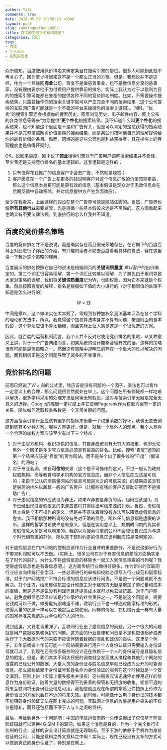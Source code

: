 ```yaml
---
author: YiZi
comments: true
date: 2016-05-02 19:58:13 +0800
layout: post
slug: rankingmethods0502
title: 百度的竞价排名有问题吗？
categories: [思]
tags:
- 百度
- 个人观点
- 互联网信息
---
```

众所周知，百度使用竞价排名来确定条目在搜索引擎的排位。很多人可能到此就不再关心了，因为至少听起来这不是一个那么正当的方案。但是，我想说并不是这样，作为一个互联网**商业**公司，百度不是做慈善事业，也不是做信息分享的慈善家，没有理由要求他不为付费用户提供靠前的排名，实际上我认为对于以盈利为目的的搜索引擎可能都在变相的提供各种不同的竞价排名制度。比如，不需要操作搜索结果，只需要操作你的搜索关键字就可以产生完全不同的搜索结果（这个公司提供的互联网广告可能就是一个不错的平台来操控你的搜索关键词）。同时，“优秀”的搜索引擎还会根据你的搜索历史、网页浏览历史、电子邮件内容、网上公布的各类信息等等来“为您提供”**更个性化**的搜索结果。我不知道什么叫**更个性化**的搜索结果，也不知道这个里面是不是和广告有关，但是可以肯定的是您获得的搜索结果并不是完整按照网页价值排序的搜索结果，而是某公司按照他自己的理解提供给你的最有价值的条目。然而，遗憾的是这些公司也是利益获得者，其在排名上的客观程度也是值得怀疑的。

OK，说回来百度。刚才说了**商业**搜索引擎对于广告用户调整搜索结果并不奇怪，至少我还是支持竞价排名的基本逻辑的。这套逻辑是这样的：

1. 只有值得花钱推广的信息客户才会去广告，不然就是烧钱；
2. 客户愿意在一个广告上花更多的钱说明客户对这个信息扩散的价值预期更高，那么这个信息本身更可能是更有效的信息（基本假设是观众对于无效信息会在后期反馈中自动移除，并对信息提供方产生负面效应）。

至少在我看来，上面这样的假设在整个广告界可能是能站住脚的。当然，广告界也像**所有其他行业**需要监管，光是遵循一些基本假设永远是不可靠的。这方面看起来也确实有不要法律法规，到底执行的怎么样我并不知道。

## 百度的竞价排名策略
百度的竞价排名并不是说说，而是确实存在而且很光荣地存在，在它旗下的百度百科上对此进行了详细的介绍。有兴趣的读者不妨去百度看看具体的算法，我在这里讲一下我对这个策略的理解。

百度展示的排名按照它自己的说法是根据网页的**关键词质量度** *乘以*客户的出价确定的。第二个词汇很容易理解，第一个词汇比较难以理解，为了避免由于用词导致大家对策略的误解，我们将**关键词质量度**记为W，也即权重，因为它本来就是个权重。然后按照百度的解释，排名是根据如下值的大小进行的（对于相同值的处理不知道是怎么进行的）

$$
W \times 钱
$$

中间是乘以，这个做法实在太常规了，常规到各种加权余量法基本泛滥在各个学科的理论和方法中。所以，我觉得这个加权算法本身并不算有问题，按照前面的基本假设，这个算法应该不算太糟糕，而且实际上让人感觉这是一个很优选的方案。

因此，就百度的运营机制而言，我个人并不反对它使用竞价排名的策略，从某种意义上讲，对于一个广告网络而言，如果系统的设计能够合理有效的话，这样的策略很有可能是最优策略之一。然而这套策略中却明显的存在一个重大的难以解决的问题，而我相信正是这个问题导致了诸多的不幸事件。

## 竞价排名的问题

前面已经说了$W \times 钱$的公式里，钱应该是没有问题的一个因子，乘法也可以看作一定意义上的合理，那么问题很显然就处在W上。这个问题在所有领域都一样地难以解决，很多学科采用的处理方法是同等无知假设，这对与搜索引擎无疑是完全无意义的选择。Google的崛起一定程度上与它使用Pagerank作为权重方案有一定的关系，所以如何选取权重系数是一个非常关键的问题。

这方面搜索引擎行业应该有很多的指标来衡量一个权重系数的好坏，我也无意去调研到底有多少种方案，哪种方案更好。但是，就我一个局外人的观点，我个人觉得一个合理的加权方案应该至少有以下三个特点：

1. 对于由官方机构、组织提供的信息，其自身应该具有无穷大的权重，也即无论另外一个因子是多少官方信息必须具有最高的排名。比如，搜索“百度”返回的第一个结果应该是“百度”的官方网站，而不是某个出了很多钱的“千度”（假设名）的网站；
2. 对于专业名词，来自**可信的**来源（这个是不可操作的定义，不过一般认为政府权威机构、高等教育和学术机构的官方信息库，而非个人信息库应该是可信的；来自于公认的高质量网站的信息可能是次之的可信来源）的结果应该具有足够高的排名以超越一般的广告客户（让那些有钱的客户去资助研究而不是资助广告）；
3. 对于虚假信息的W应该设为非正，如果W非要是非负的话，起码应该是0。对于已经出现过虚假信息的来源应该将其排除出可信来源的列表。当然，虚假信息本身是个不可操作的定义，但是并不意味着就没有办法可以降低虚假信息的危害。我不相信那种所谓的没有绝对正确的信息，所以任何信息都是虚假的论断。这样的哲学讨论或许是有意义，但是在实用意义上，短期时间内的真实和虚假信息大多是可以判定的。我窃以为搜索引擎的公司不会想让自己成为与这个时代相背离的群体，所以基于现时约定的信息正误判断应该是没问题的。

对于虚假信息在门户网站的控制应该作为行业自律的重要部分，不是说这部分行为不带来利润就可以不去做。（实际上，很多公司在对于有害信息的移除方面确实走在了时代的前列，为什么不将虚假信息的移除也一起加入到信息审查的行列呢？我觉得虚假信息也是有害信息吧。）这方面传统行业做得好很多，作为新兴的互联网行业应该向传统行业学习，一些必须进行的审核和校验必须写入行业规范和国家标准，对于门户网站推广不符合标准的信息应该进行问责，不是说一个问题难就不去解决。打个比方，给房屋做抗震设计和施工对于建筑方无疑是增加了劳动量和成本的事情，但是这不是说没有利润而且还提高成本就可以免去做抗震。对于门户网站，避免虚假信息泛滥应该是行业承担的社会责任之一，不是说这个问题难，需要花钱就可以不做。做房屋抗震难道不难，建筑行业不也一样通过国家标准的形式，使得大量的房屋一样可以在地震后正常使用。同样的情况，在机械行业一样有大量的国家标准来规范从业单位和个人的行为。

说到这里，又要老调重弹了，互联网行业出了虚假信息的问题，另一个很大的问题就是用户数据收集和保护的问题。这方面的行业自律和问责是不是也应该起步或者执行了？大数据时代的来临不应该伴随着数据的混乱和诚信的丧失。这里举个例子，五年前或者十年前可能一个网站需要进行用户个人身份认证只需要输入身份证号就可以了，到现在还有很多服务的设计还在依赖于一个人的身份证号是其隐私信息的假定。但是，我们其实不用太仔细的调查就会发现就从携程和其他几个网站的泄露的已经公开的数据，大量人员的身份证与姓名信息早就已经成为公开的可查询信息。那么那些依赖于身份证号和姓名作为身份验证的服务在这个时候就是一个安全漏洞，原则上讲（实际上很多服务并没有）这些服务应该迅速停止使用这样的信息作为身份验证。随着大量的数据得不到妥善的保管和无限度的收集，相信不远的将来互联网将无身份验证信息可用，我相信就连现在所谓的拿着证件拍照上传作为身份验证的方案也会在不远的将来失效。到时候，可能像什么电子身份证的技术都不能阻碍身份验证无法在网上完成的问题。互联网上信息的收集是用户丧失的不仅仅是隐私，而且还包括而不限于人与人之间的信任。

最后，再扯到另外一个问题吧！中国的电信运营商前一久传说爆出了仅仅基于短信验证码就可以更换4G SIM卡的漏洞，如果这个消息是真的，作为一个完全推行实名制的行业，这样的安全设计简直就是无理取闹。至于下游的依赖于手机作为身份验证的公司，只能是意料之外又意料之中啊！实际上，现在已经没有太多的方式可以做到真正的身份认证了，特别是在网上。

